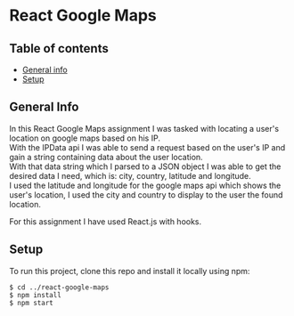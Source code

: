 # React Google Maps
## Table of contents
* [General info](#general-info)
* [Setup](#setup)

## General Info

In this React Google Maps assignment I was tasked with locating a user's location on google maps based on his IP. <br>
With the IPData api I was able to send a request based on the user's IP and gain a string containing data about the user location. <br>
With that data string which I parsed to a JSON object I was able to get the desired data I need, which is: city, country, latitude and longitude. <br>
I used the latitude and longitude for the google maps api which shows the user's location, I used the city and country to display to the user the found location.<br>

For this assignment I have used React.js with hooks.

## Setup
To run this project, clone this repo and install it locally using npm:

```
$ cd ../react-google-maps
$ npm install
$ npm start
```